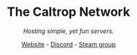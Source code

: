 <div align="center">
<h1>The Caltrop Network</h1>

<em>Hosting simple, yet fun servers.</em>

<a href="https://caltrop.asterisk.lol">Website</a> - <a href="https://discord.com/invite/QCNPgcSe2r">Discord</a> - <a href="https://steamcommunity.com/groups/caltropnetwork">Steam group</a>
</div>


